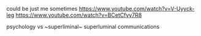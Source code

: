 could be just me
sometimes
https://www.youtube.com/watch?v=V-Uyyck-leg
https://www.youtube.com/watch?v=BCetCfyy7R8

psychology vs ~superliminal~ superluminal communications
